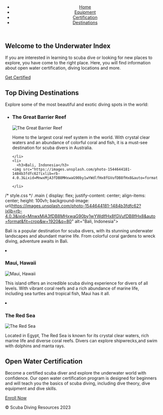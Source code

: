 <!DOCTYPE html>
<html>
  <head>
    <meta charset="UTF-8">
    <title>Scuba Diving Resources</title>
    <link rel="stylesheet" type="text/css" href="style.css">
  </head>
  <body>
      <body class="index-bg">
    <!-- Header -->
    <header class="home-header">
      <nav>
        <ul>
            <li><a href="index.html">Home</a></li>
            <li><a href="equipment.html">Equipment</a></li>
            <li><a href="certification.html">Certification</a></li>
            <li><a href="destinations.html">Destinations</a></li>
        </ul>
      </nav>
    </header>
        <!-- Main section -->
      <section id="home" class="main">
  <div class="info">
    <div>
      <h2>Welcome to the Underwater Index</h2>
      <p>
        If you are interested in learning to scuba dive or looking for new places to explore, you have come to the right place. 
        Here, you will find information about open water certification, diving locations and more. 
      </p>
      <a href="#certification" class="btn">Get Certified</a>
    </div>
  </div>
</section>
<section id="destinations" class="section">
   <h2>Top Diving Destinations</h2>
  <p>Explore some of the most beautiful and exotic diving spots in the world:</p>
  <ul>
    <li>
      <h3>The Great Barrier Reef</h3>
        <img src="https://images.unsplash.com/photo-1442386967425-6205da77c3ed?ixlib=rb-4.0.3&ixid=MnwxMjA3fDB8MHxwaG90by1wYWdlfHx8fGVufDB8fHx8&auto=format&fit=crop&w=1920&q=80" alt="The Great Barrier Reef">
      <p>Home to the largest coral reef system in the world. With crystal clear waters and an abundance of colorful coral and fish, it is a must-see destination for scuba divers in Australia.</p>
      
    </li>
    <li>
      <h3>Bali, Indonesia</h3>
    <img src="https://images.unsplash.com/photo-1544644181-1484b3fdfc62?ixlib=rb-4.0.3&ixid=MnwxMjA3fDB8MHxwaG90by1wYWdlfHx8fGVufDB8fHx8&auto=format&fit=crop&w=1920&q=80
                  
    </li>
  </ul>
</section>
  </body>
</html>
                  
/* style.css */
.main {
display: flex;
justify-content: center;
align-items: center;
height: 100vh;
background-image: url(https://images.unsplash.com/photo-1544644181-1484b3fdfc62?ixlib=rb-4.0.3&ixid=MnwxMjA3fDB8MHxwaG90by1wYWdlfHx8fGVufDB8fHx8&auto=format&fit=crop&w=1920&q=80" alt="Bali, Indonesia">
    <p>Bali is a popular destination for scuba divers, with its stunning underwater landscapes and abundant marine life. From colorful coral gardens to wreck diving, adventure awaits in Bali.</p>
  <li>
  <h3>Maui, Hawaii</h3>
    <img src="https://images.unsplash.com/photo-1556206079-747a7a424d3d?ixlib=rb-4.0.3&ixid=MnwxMjA3fDB8MHxwaG90by1wYWdlfHx8fGVufDB8fHx8&auto=format&fit=crop&w=2942&q=80" alt="Maui, Hawaii">
  <p>This island offers an incredible scuba diving experience for divers of all levels. With vibrant coral reefs and a rich abundance of marine life, including sea turtles and tropical fish, Maui has it all.</p>
</li>
<li>
  <h3>The Red Sea</h3>
    <img src="https://plus.unsplash.com/premium_photo-1661841439995-1706237c83dc?ixlib=rb-4.0.3&ixid=MnwxMjA3fDB8MHxwaG90by1wYWdlfHx8fGVufDB8fHx8&auto=format&fit=crop&w=2940&q=80" alt="The Red Sea">
  <p>Located in Egypt, The Red Sea is known for its crystal clear waters, rich marine life and diverse coral reefs. Divers can explore shipwrecks,and swim with dolphins and manta rays.</p>
</li>
</ul>
</section>
</body>
    <body class="equipment-page">

<!-- Certification section -->
<section id="certification" class="section">
  <h2>Open Water Certification</h2>
  <p>Become a certified scuba diver and explore the underwater world with confidence. Our open water certification program is designed for beginners and will teach you the basics of scuba diving, including dive theory, dive equipment and dive skills.</p>
  <a href="#certification" class="enroll-btn">Enroll Now</a>
</section>
<!-- Footer -->
<footer class="home-header">
  <p>&copy; Scuba Diving Resources 2023</p>
</footer>
    </body>
